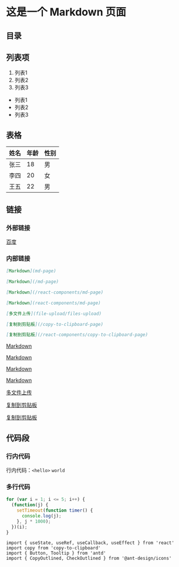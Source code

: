 # 这是一个 Markdown 页面

## 目录

## 列表项

1. 列表1
2. 列表2
3. 列表3

- 列表1
- 列表2
- 列表3

## 表格

| 姓名 | 年龄 | 性别 |
| ---- | ---- | ---- |
| 张三 | 18   | 男   |
| 李四 | 20   | 女   |
| 王五 | 22   | 男   |

## 链接

### 外部链接

[百度](https://www.baidu.com)

### 内部链接

```md
[Markdown](md-page)

[Markdown](/md-page)

[Markdown](/react-components/md-page)

[Markdown](react-components/md-page)

[多文件上传](file-upload/files-upload)

[复制到剪贴板](/copy-to-clipboard-page)

[复制到剪贴板](/react-components/copy-to-clipboard-page)
```

[Markdown](md-page)

[Markdown](/md-page)

[Markdown](/react-components/md-page)

[Markdown](react-components/md-page)

[多文件上传](file-upload/files-upload)

[复制到剪贴板](/copy-to-clipboard-page)

[复制到剪贴板](/react-components/copy-to-clipboard-page)

## 代码段

### 行内代码

行内代码：`<hello>` `world`

### 多行代码

```js
for (var i = 1; i <= 5; i++) {
  (function(j) {
    setTimeout(function timer() {
      console.log(j);
    }, j * 1000);
  })(i);
}
```

```tsx
import { useState, useRef, useCallback, useEffect } from 'react'
import copy from 'copy-to-clipboard'
import { Button, Tooltip } from 'antd'
import { CopyOutlined, CheckOutlined } from '@ant-design/icons'
```

